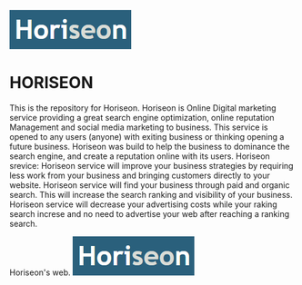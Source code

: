 ![Horiseon](https://github.com/Koffidanh/Horiseon/blob/main/assets/images/logos.png)
# HORISEON  
This is the repository for Horiseon. Horiseon is Online Digital marketing service providing a great search engine optimization, online reputation Management and social media marketing to business. This service is opened to any users (anyone) with exiting business or thinking opening a future business.
Horiseon was build to help the business to dominance the search engine, and create a reputation online with its users.
Horiseon srevice:
 Horiseon service will improve your business strategies by requiring less work from your business and bringing customers directly to your website.
 Horiseon service will find your business through paid and organic search. This will increase the search ranking and visibility of your business.
 Horiseon service will decrease your advertising costs while your raking search increse and no need to advertise your web after reaching a ranking search.

Horiseon's web.
![Horiseon](https://github.com/Koffidanh/Horiseon/blob/main/assets/images/logos.png)